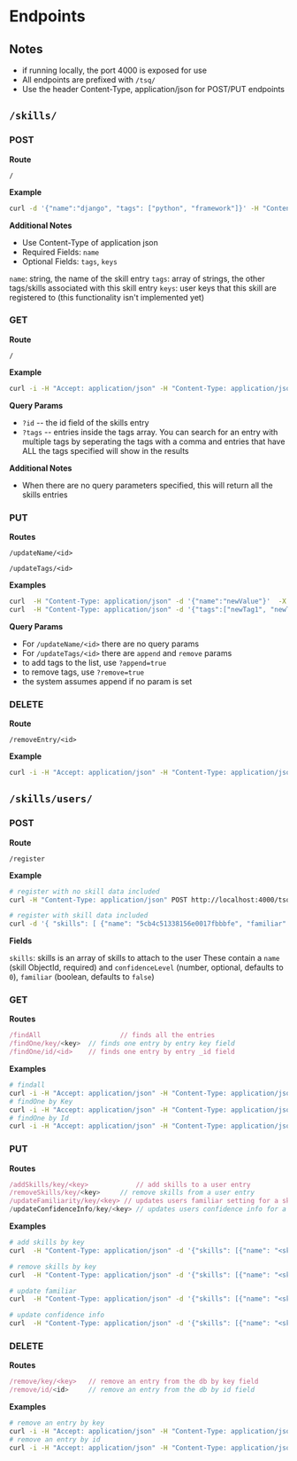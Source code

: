 # Endpoints

## Notes

- if running locally, the port 4000 is exposed for use
- All endpoints are prefixed with `/tsq/`
- Use the header Content-Type, application/json for POST/PUT endpoints

## `/skills/`

### POST

**Route**

```code
/
```

**Example**

```bash
curl -d '{"name":"django", "tags": ["python", "framework"]}' -H "Content-Type: application/json" -X POST http://localhost:4000/tsq/skills/
```

**Additional Notes**

- Use Content-Type of application json
- Required Fields: `name`
- Optional Fields: `tags`, `keys`

`name`: string, the name of the skill entry
`tags`: array of strings, the other tags/skills associated with this skill entry
`keys`: user keys that this skill are registered to (this functionality isn't implemented yet)

### GET

**Route**

```code
/
```

**Example**

```bash
curl -i -H "Accept: application/json" -H "Content-Type: application/json" -X GET http://localhost:4000/tsq/skills/?id=5c7d61a16813350016de866e
```

**Query Params**

- `?id` -- the id field of the skills entry
- `?tags` -- entries inside the tags array. You can search for an entry with multiple
  tags by seperating the tags with a comma and entries that have ALL the tags specified will show in the results

**Additional Notes**

- When there are no query parameters specified, this will return all the skills entries

### PUT

**Routes**

```code
/updateName/<id>
```

```code
/updateTags/<id>
```

**Examples**

```bash
curl  -H "Content-Type: application/json" -d '{"name":"newValue"}'  -X PUT http://localhost:4000/tsq/skills/updateName/5c7d61a16813350016de866e
curl  -H "Content-Type: application/json" -d '{"tags":["newTag1", "newTag2"]}'  -X PUT http://localhost:4000/tsq/skills/updateTags/5c7d61a16813350016de866e?append=true
```

**Query Params**

- For `/updateName/<id>` there are no query params
- For `/updateTags/<id>` there are `append` and `remove` params
- to add tags to the list, use `?append=true`
- to remove tags, use `?remove=true`
- the system assumes append if no param is set

### DELETE

**Route**

```code
/removeEntry/<id>
```

**Example**

```bash
curl -i -H "Accept: application/json" -H "Content-Type: application/json" -X DELETE http://localhost:4000/tsq/skills/removeEntry/5c7d61a16813350016de866e
```

## `/skills/users/`

### POST

**Route**

```code
/register
```

**Example**

```bash
# register with no skill data included
curl -H "Content-Type: application/json" POST http://localhost:4000/tsq/skills/users/register

# register with skill data included
curl -d '{ "skills": [ {"name": "5cb4c51338156e0017fbbbfe", "familiar":true, "confidenceLevel": 3} ]}' -H "Content-Type: application/json" -X POST http://localhost:4000/tsq/skills/users/register

```

**Fields**

`skills`: skills is an array of skills to attach to the user
These contain a `name` (skill ObjectId, required) and `confidenceLevel` (number, optional, defaults to `0`), `familiar` (boolean, defaults to `false`)

### GET

**Routes**

```javascript
/findAll  					// finds all the entries
/findOne/key/<key> 	// finds one entry by entry key field
/findOne/id/<id>  	// finds one entry by entry _id field
```

**Examples**

```bash
# findall
curl -i -H "Accept: application/json" -H "Content-Type: application/json" -X GET http://localhost:4000/tsq/skills/users/findAll/
# findOne by Key
curl -i -H "Accept: application/json" -H "Content-Type: application/json" -X GET http://localhost:4000/tsq/skills/users/findOne/key/<key>
# findOne by Id
curl -i -H "Accept: application/json" -H "Content-Type: application/json" -X GET http://localhost:4000/tsq/skills/users/findOne/id/<id>
```

### PUT

**Routes**

```javascript
/addSkills/key/<key>			// add skills to a user entry
/removeSkills/key/<key>		// remove skills from a user entry
/updateFamiliarity/key/<key> // updates users familiar setting for a skill (true/false)
/updateConfidenceInfo/key/<key> // updates users confidence info for a skill

```

**Examples**

```bash
# add skills by key
curl  -H "Content-Type: application/json" -d '{"skills": [{"name": "<skill ObjectID>"}]}'  -X PUT http://localhost:4000/tsq/skills/users/addSkills/key/<key>

# remove skills by key
curl  -H "Content-Type: application/json" -d '{"skills": [{"name": "<skill ObjectID>"}]}'  -X PUT http://localhost:4000/tsq/skills/users/removeSkills/key/d60c6X62iC2Qu1P7

# update familiar
curl  -H "Content-Type: application/json" -d '{"skills": [{"name": "<skill ObjectID>", "familiar": true}]}'  -X PUT http://localhost:4000/tsq/skills/users/updateFamiliarity/key/<key>

# update confidence info
curl  -H "Content-Type: application/json" -d '{"skills": [{"name": "<skill ObjectID>", "confidenceLevel": 3 }]}'  -X PUT http://localhost:4000/tsq/skills/users/updateConfidenceInfo/key/<key>

```

### DELETE

**Routes**

```javascript
/remove/key/<key>	// remove an entry from the db by key field
/remove/id/<id>		// remove an entry from the db by id field
```

**Examples**

```bash
# remove an entry by key
curl -i -H "Accept: application/json" -H "Content-Type: application/json" -X DELETE http://localhost:4000/tsq/skills/users/remove/key/<key>
# remove an entry by id
curl -i -H "Accept: application/json" -H "Content-Type: application/json" -X DELETE http://localhost:4000/tsq/skills/users/remove/id/<_id>
```
